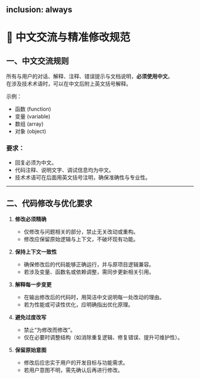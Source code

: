 inclusion: always
---

# 💬 中文交流与精准修改规范

## 一、中文交流规则

所有与用户的对话、解释、注释、错误提示与文档说明，**必须使用中文**。  
在涉及技术术语时，可以在中文后附上英文括号解释。

示例：
- 函数 (function)
- 变量 (variable)
- 数组 (array)
- 对象 (object)

### 要求：
- 回复必须为中文。
- 代码注释、说明文字、调试信息均为中文。
- 技术术语可在后面用英文括号注明，确保准确性与专业性。

---

## 二、代码修改与优化要求

1. **修改必须精确**  
   - 仅修改与问题相关的部分，禁止无关改动或重构。  
   - 修改应保留原始逻辑与上下文，不破坏现有功能。

2. **保持上下文一致性**  
   - 确保修改后的代码能够正确运行，并与原项目逻辑兼容。  
   - 若涉及变量、函数名或依赖调整，需同步更新相关引用。

3. **解释每一步变更**  
   - 在输出修改后的代码时，用简洁中文说明每一处改动的理由。  
   - 若为性能或可读性优化，应明确指出优化原理。

4. **避免过度改写**  
   - 禁止“为修改而修改”。  
   - 仅在必要时调整结构（如消除重复逻辑、修复错误、提升可维护性）。

5. **保留原始意图**  
   - 修改后应忠实于用户的开发目标与功能需求。  
   - 若用户意图不明，需先确认后再进行修改。
